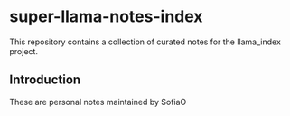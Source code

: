 # super-llama-notes-index
This repository contains a collection of curated notes for the llama_index project.

## Introduction
These are personal notes maintained by SofiaO